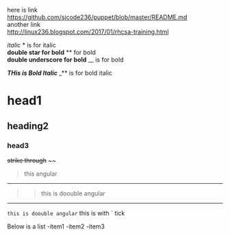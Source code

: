 

here is link  
https://github.com/sjcode236/puppet/blob/master/README.md  
another link  
http://linux236.blogspot.com/2017/01/rhcsa-training.html

*italic*  *  is for italic    
**double star for bold**  **  for bold   
__double underscore for bold__  __ is for bold   

_**THis is Bold Italic**_  _** is for bold italic

# head1  #
## heading2  ##
### head3   ###

~~strike through~~   ~~  
>  this angular 
-----
>>  this is doouble angular
******

`this is doouble angular`  this is with `  tick

Below is  a list 
-item1
-item2
-item3






 
